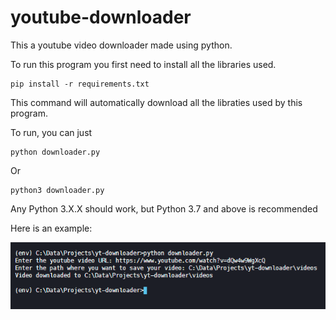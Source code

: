 # youtube-downloader
This a youtube video downloader made using python.

To run this program you first need to install all the libraries used.

```
pip install -r requirements.txt
```
This command will automatically download all the libraties used by this program.

To run, you can just

```
python downloader.py
```
Or
```
python3 downloader.py
```
Any Python 3.X.X should work, but Python 3.7 and above is recommended

Here is an example:


![alt text](https://github.com/KaiPar/youtube-downloader/blob/master/images/result_tutorial.png)
